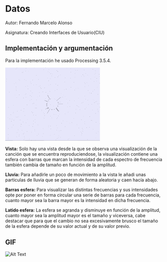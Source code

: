 # Datos
Autor: Fernando Marcelo Alonso

Asignatura: Creando Interfaces de Usuario(CIU)

## Implementación y argumentación

Para la implementación he usado Processing 3.5.4.

<img src="readmeImages/view.png"
     alt="Cámara básica"
     width="60%" />

**Vista:** Solo hay  una vista desde la que se observa una visualización de la canción que se encuentra reproduciendose, la visualización contiene una esfera con barras que marcan la intensidad de cada espectro de frecuencia también cambia de tamaño en función de la amplitud.

**Lluvia:** Para añadirle un poco de movimiento a la vista le añadi unas particulas de lluvia que se generan de forma aleatoria y caen hacía abajo.

**Barras esfera:** Para visualizar las distintas frecuencias y sus intensidades opte por poner en forma circular una serie de barras para cada frecuencia, cuanto mayor sea la barra mayor es la intensidad en dicha frecuencia.

**Latido esfera:** La esfera se agranda y disminuye en función de la amplitud, cuanto mayor sea la amplitud mayor es el tamaño y viceversa, cabe destacar que para que el cambio no sea excesivamente brusco el tamaño de la esfera depende de su valor actual y de su valor previo.


## GIF
![Alt Text](Sound.gif)
